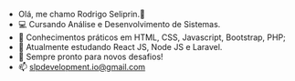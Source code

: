 - Olá, me chamo Rodrigo Seliprin.👋
- 💻 Cursando Análise e Desenvolvimento de Sistemas.
- 🌱 Conhecimentos práticos em HTML, CSS, Javascript, Bootstrap, PHP;
- 🌱 Atualmente estudando React JS, Node JS e Laravel.
- 💞️ Sempre pronto para novos desafios!
- 📫 slpdevelopment.io@gmail.com 

<!---
seliprinr/seliprinr is a ✨ special ✨ repository because its `README.md` (this file) appears on your GitHub profile.
You can click the Preview link to take a look at your changes.
--->
